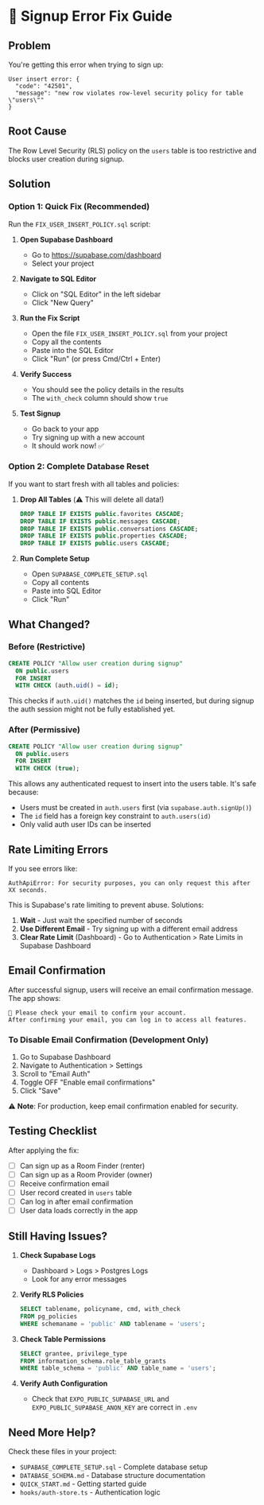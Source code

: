 # 🔧 Signup Error Fix Guide

## Problem
You're getting this error when trying to sign up:
```
User insert error: { 
  "code": "42501", 
  "message": "new row violates row-level security policy for table \"users\"" 
}
```

## Root Cause
The Row Level Security (RLS) policy on the `users` table is too restrictive and blocks user creation during signup.

## Solution

### Option 1: Quick Fix (Recommended)
Run the `FIX_USER_INSERT_POLICY.sql` script:

1. **Open Supabase Dashboard**
   - Go to https://supabase.com/dashboard
   - Select your project

2. **Navigate to SQL Editor**
   - Click on "SQL Editor" in the left sidebar
   - Click "New Query"

3. **Run the Fix Script**
   - Open the file `FIX_USER_INSERT_POLICY.sql` from your project
   - Copy all the contents
   - Paste into the SQL Editor
   - Click "Run" (or press Cmd/Ctrl + Enter)

4. **Verify Success**
   - You should see the policy details in the results
   - The `with_check` column should show `true`

5. **Test Signup**
   - Go back to your app
   - Try signing up with a new account
   - It should work now! ✅

### Option 2: Complete Database Reset
If you want to start fresh with all tables and policies:

1. **Drop All Tables** (⚠️ This will delete all data!)
   ```sql
   DROP TABLE IF EXISTS public.favorites CASCADE;
   DROP TABLE IF EXISTS public.messages CASCADE;
   DROP TABLE IF EXISTS public.conversations CASCADE;
   DROP TABLE IF EXISTS public.properties CASCADE;
   DROP TABLE IF EXISTS public.users CASCADE;
   ```

2. **Run Complete Setup**
   - Open `SUPABASE_COMPLETE_SETUP.sql`
   - Copy all contents
   - Paste into SQL Editor
   - Click "Run"

## What Changed?

### Before (Restrictive)
```sql
CREATE POLICY "Allow user creation during signup" 
  ON public.users
  FOR INSERT 
  WITH CHECK (auth.uid() = id);
```
This checks if `auth.uid()` matches the `id` being inserted, but during signup the auth session might not be fully established yet.

### After (Permissive)
```sql
CREATE POLICY "Allow user creation during signup" 
  ON public.users
  FOR INSERT 
  WITH CHECK (true);
```
This allows any authenticated request to insert into the users table. It's safe because:
- Users must be created in `auth.users` first (via `supabase.auth.signUp()`)
- The `id` field has a foreign key constraint to `auth.users(id)`
- Only valid auth user IDs can be inserted

## Rate Limiting Errors

If you see errors like:
```
AuthApiError: For security purposes, you can only request this after XX seconds.
```

This is Supabase's rate limiting to prevent abuse. Solutions:
1. **Wait** - Just wait the specified number of seconds
2. **Use Different Email** - Try signing up with a different email address
3. **Clear Rate Limit** (Dashboard) - Go to Authentication > Rate Limits in Supabase Dashboard

## Email Confirmation

After successful signup, users will receive an email confirmation message. The app shows:
```
📧 Please check your email to confirm your account.
After confirming your email, you can log in to access all features.
```

### To Disable Email Confirmation (Development Only)
1. Go to Supabase Dashboard
2. Navigate to Authentication > Settings
3. Scroll to "Email Auth"
4. Toggle OFF "Enable email confirmations"
5. Click "Save"

⚠️ **Note**: For production, keep email confirmation enabled for security.

## Testing Checklist

After applying the fix:
- [ ] Can sign up as a Room Finder (renter)
- [ ] Can sign up as a Room Provider (owner)
- [ ] Receive confirmation email
- [ ] User record created in `users` table
- [ ] Can log in after email confirmation
- [ ] User data loads correctly in the app

## Still Having Issues?

1. **Check Supabase Logs**
   - Dashboard > Logs > Postgres Logs
   - Look for any error messages

2. **Verify RLS Policies**
   ```sql
   SELECT tablename, policyname, cmd, with_check 
   FROM pg_policies 
   WHERE schemaname = 'public' AND tablename = 'users';
   ```

3. **Check Table Permissions**
   ```sql
   SELECT grantee, privilege_type 
   FROM information_schema.role_table_grants 
   WHERE table_schema = 'public' AND table_name = 'users';
   ```

4. **Verify Auth Configuration**
   - Check that `EXPO_PUBLIC_SUPABASE_URL` and `EXPO_PUBLIC_SUPABASE_ANON_KEY` are correct in `.env`

## Need More Help?

Check these files in your project:
- `SUPABASE_COMPLETE_SETUP.sql` - Complete database setup
- `DATABASE_SCHEMA.md` - Database structure documentation
- `QUICK_START.md` - Getting started guide
- `hooks/auth-store.ts` - Authentication logic
